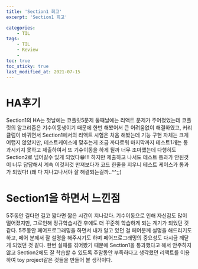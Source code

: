 ```yaml
---
title: 'Section1 회고'
excerpt: 'Section1 회고'

categories:
    - TIL
tags:
    - TIL
    - Review
    -
toc: true
toc_sticky: true
last_modified_at: 2021-07-15
---
```


# HA후기

Section1의 HA는 첫날에는 코플릿5문제 둘째날에는 리액트 문제가 주어졌었는데 코플릿의 알고리즘은 기수이동생이기 때문에 한번 해봤어서 큰 어려움없이 해결하였고, 커리큘럼이 바뀌면서 Section1에서의 리액트 시험은 처음 해봤는데 기능 구현 자체는 크게 어렵지 않았지만, 테스트케이스에 맞추는게 조금 까다로워 마지막까지 테스트1개는 통과시키지 못하고 제출하여서 또 기수이동을 하게 될까 너무 조마했는데 다행히도 Section2로 넘어갈수 있게 되었다😁!!!
하지만 제출하고 나서도 테스트 통과가 안된것이 너무 답답해서 계속 이것저것 만져보다가 코드 한줄을 지우니 테스트 케이스가 통과가 되었다! (왜 다 지나고나서야 잘 해결되는걸까..^^;;)

# Section1을 하면서 느낀점

5주동안 길다면 길고 짧다면 짧은 시간이 지나갔다. 기수이동으로 인해 자신감도 많이 떨어졌지만, 그로인해 정규학습시간 후에도 더 꾸준히 학습하게 되는 계기가 되었던 것 같다. 5주동안 페어프로그래밍을 하면서 내가 알고 있던 걸 페어분께 설명을 해드리기도 하고, 페어 분께서 잘 설명을 해주시기도 하며 페어프로그래밍의 중요성도 다시금 깨닫게 되었던 것 같다.
한번 실패를 겪어봤기 때문에 Section1을 통과했다고 해서 안주하지 않고 Section2에도 잘 학습할 수 있도록 주말동안 부족하다고 생각했던 리액트를 이용하여 toy project같은 것들을 만들어 볼 생각이다.
